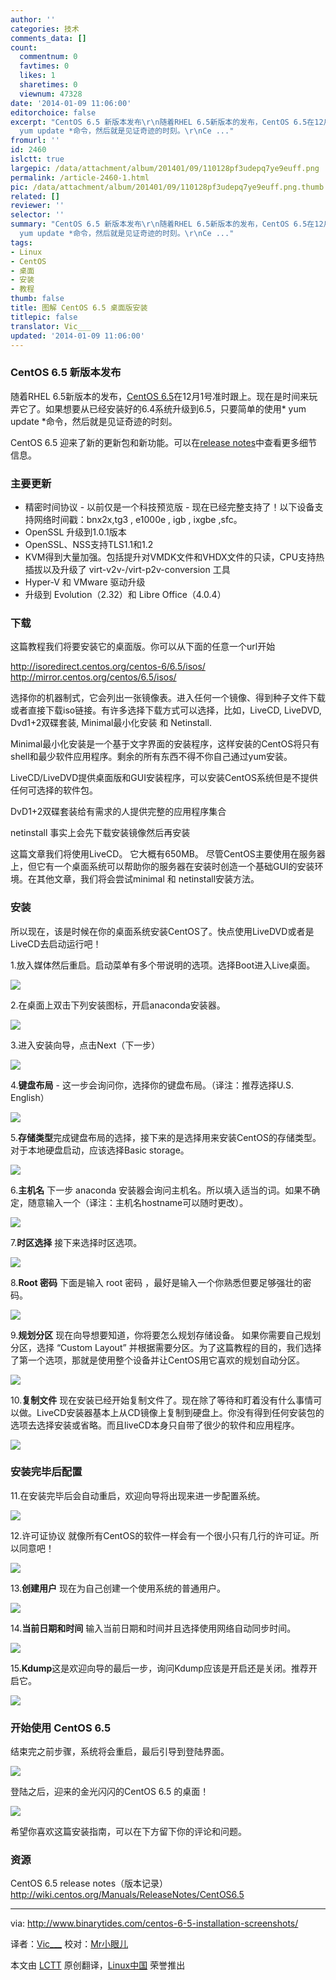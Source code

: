 ```yaml
---
author: ''
categories: 技术
comments_data: []
count:
  commentnum: 0
  favtimes: 0
  likes: 1
  sharetimes: 0
  viewnum: 47328
date: '2014-01-09 11:06:00'
editorchoice: false
excerpt: "CentOS 6.5 新版本发布\r\n随着RHEL 6.5新版本的发布，CentOS 6.5在12月1号准时跟上。现在是时间来玩弄它了。如果想要从已经安装好的6.4系统升级到6.5，只要简单的使用*
  yum update *命令，然后就是见证奇迹的时刻。\r\nCe ..."
fromurl: ''
id: 2460
islctt: true
largepic: /data/attachment/album/201401/09/110128pf3udepq7ye9euff.png
permalink: /article-2460-1.html
pic: /data/attachment/album/201401/09/110128pf3udepq7ye9euff.png.thumb.jpg
related: []
reviewer: ''
selector: ''
summary: "CentOS 6.5 新版本发布\r\n随着RHEL 6.5新版本的发布，CentOS 6.5在12月1号准时跟上。现在是时间来玩弄它了。如果想要从已经安装好的6.4系统升级到6.5，只要简单的使用*
  yum update *命令，然后就是见证奇迹的时刻。\r\nCe ..."
tags:
- Linux
- CentOS
- 桌面
- 安装
- 教程
thumb: false
title: 图解 CentOS 6.5 桌面版安装
titlepic: false
translator: Vic___
updated: '2014-01-09 11:06:00'
---
```


### CentOS 6.5 新版本发布


随着RHEL 6.5新版本的发布，[CentOS 6.5](http://lists.centos.org/pipermail/centos-announce/2013-December/020032.html)在12月1号准时跟上。现在是时间来玩弄它了。如果想要从已经安装好的6.4系统升级到6.5，只要简单的使用\* yum update \*命令，然后就是见证奇迹的时刻。


CentOS 6.5 迎来了新的更新包和新功能。可以在[release notes](http://wiki.centos.org/Manuals/ReleaseNotes/CentOS6.5)中查看更多细节信息。


### 主要更新


* 精密时间协议 - 以前仅是一个科技预览版 - 现在已经完整支持了！以下设备支持网络时间戳：bnx2x,tg3 , e1000e , igb , ixgbe ,sfc。
* OpenSSL 升级到1.0.1版本
* OpenSSL、NSS支持TLS1.1和1.2
* KVM得到大量加强。包括提升对VMDK文件和VHDX文件的只读，CPU支持热插拔以及升级了 virt-v2v-/virt-p2v-conversion 工具
* Hyper-V 和 VMware 驱动升级
* 升级到 Evolution（2.32）和 Libre Office（4.0.4）


### 下载


这篇教程我们将要安装它的桌面版。你可以从下面的任意一个url开始


<http://isoredirect.centos.org/centos-6/6.5/isos/> <http://mirror.centos.org/centos/6.5/isos/>


选择你的机器制式，它会列出一张镜像表。进入任何一个镜像、得到种子文件下载或者直接下载iso链接。有许多选择下载方式可以选择，比如，LiveCD, LiveDVD, Dvd1+2双碟套装, Minimal最小化安装 和 Netinstall.


Minimal最小化安装是一个基于文字界面的安装程序，这样安装的CentOS将只有shell和最少软件应用程序。剩余的所有东西不得不你自己通过yum安装。


LiveCD/LiveDVD提供桌面版和GUI安装程序，可以安装CentOS系统但是不提供任何可选择的软件包。


DvD1+2双碟套装给有需求的人提供完整的应用程序集合


netinstall 事实上会先下载安装镜像然后再安装


这篇文章我们将使用LiveCD。 它大概有650MB。 尽管CentOS主要使用在服务器上，但它有一个桌面系统可以帮助你的服务器在安装时创造一个基础GUI的安装环境。在其他文章，我们将会尝试minimal 和 netinstall安装方法。


### 安装


所以现在，该是时候在你的桌面系统安装CentOS了。快点使用LiveDVD或者是LiveCD去启动运行吧！


1.放入媒体然后重启。启动菜单有多个带说明的选项。选择Boot进入Live桌面。


![](/data/attachment/album/201401/09/110128pf3udepq7ye9euff.png)


2.在桌面上双击下列安装图标，开启anaconda安装器。


![](/data/attachment/album/201401/09/110132vxxvuvv4xvvfuzdv.png)


3.进入安装向导，点击Next（下一步）


![](/data/attachment/album/201401/09/110135281n919hrjxh331h.png)


4.**键盘布局** - 这一步会询问你，选择你的键盘布局。（译注：推荐选择U.S. English）


![](/data/attachment/album/201401/09/110137wawb9ajjwfjfyj9j.png)


5.**存储类型**完成键盘布局的选择，接下来的是选择用来安装CentOS的存储类型。对于本地硬盘启动，应该选择Basic storage。


![](/data/attachment/album/201401/09/110139m0gpbhyc6ygdmmjo.png)


6.**主机名** 下一步 anaconda 安装器会询问主机名。所以填入适当的词。如果不确定，随意输入一个（译注：主机名hostname可以随时更改）。


![](/data/attachment/album/201401/09/110145ewpyqqqowq7n2zdm.png)


7.**时区选择** 接下来选择时区选项。


![](/data/attachment/album/201401/09/1101479ycqyduttycpadq7.png)


8.**Root 密码** 下面是输入 root 密码 ，最好是输入一个你熟悉但要足够强壮的密码。


![](/data/attachment/album/201401/09/110149k2kb8jrg83b85ho9.png)


9.**规划分区** 现在向导想要知道，你将要怎么规划存储设备。 如果你需要自己规划分区，选择 “Custom Layout” 并根据需要分区。为了这篇教程的目的，我们选择了第一个选项，那就是使用整个设备并让CentOS用它喜欢的规划自动分区。


![](/data/attachment/album/201401/09/110151zbgxwsrv3wxh3jiz.png)


10.**复制文件** 现在安装已经开始复制文件了。现在除了等待和盯着没有什么事情可以做。LiveCD安装器基本上从CD镜像上复制到硬盘上。你没有得到任何安装包的选项去选择安装或省略。而且liveCD本身只自带了很少的软件和应用程序。


![](/data/attachment/album/201401/09/110154om69bx6xfuc6rgrb.png)


### 安装完毕后配置


11.在安装完毕后会自动重启，欢迎向导将出现来进一步配置系统。


![](/data/attachment/album/201401/09/110157zgtlsf75dsgod75o.png)


12.许可证协议 就像所有CentOS的软件一样会有一个很小只有几行的许可证。所以同意吧！


![](/data/attachment/album/201401/09/110200ie1yenyyeeixyy1l.png)


13.**创建用户** 现在为自己创建一个使用系统的普通用户。


![](/data/attachment/album/201401/09/110202oxwzrflwggdbfzto.png)


14.**当前日期和时间** 输入当前日期和时间并且选择使用网络自动同步时间。


![](/data/attachment/album/201401/09/110205gdnpkm4pnxznkgqx.png)


15.**Kdump**这是欢迎向导的最后一步，询问Kdump应该是开启还是关闭。推荐开启它。


![](/data/attachment/album/201401/09/110208zh1hfgyh0gh1sqyh.png)


### 开始使用 CentOS 6.5


结束完之前步骤，系统将会重启，最后引导到登陆界面。


![](/data/attachment/album/201401/09/110212gez5u9eyo968xvgx.png)


登陆之后，迎来的金光闪闪的CentOS 6.5 的桌面！


![](/data/attachment/album/201401/09/110216kl7t77tp07l3077g.png)


希望你喜欢这篇安装指南，可以在下方留下你的评论和问题。


### 资源


CentOS 6.5 release notes（版本记录） <http://wiki.centos.org/Manuals/ReleaseNotes/CentOS6.5>




---


via: <http://www.binarytides.com/centos-6-5-installation-screenshots/>


译者：[Vic\_\_\_](http://blog.csdn.net/Vic___) 校对：[Mr小眼儿](http://blog.csdn.net/tinyeyeser)


本文由 [LCTT](https://github.com/LCTT/TranslateProject) 原创翻译，[Linux中国](http://linux.cn/) 荣誉推出